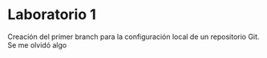 # Laboratorio 1
Creación del primer branch para la configuración local de un repositorio Git.
Se me olvidó algo
